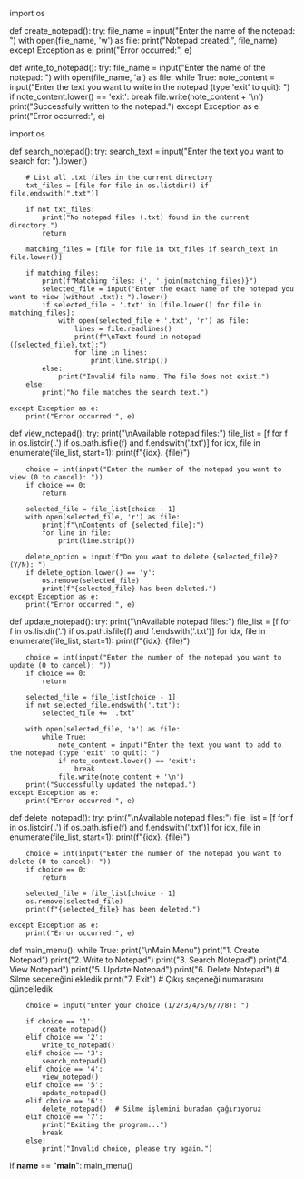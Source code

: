 import os

def create_notepad():
    try:
        file_name = input("Enter the name of the notepad: ")
        with open(file_name, 'w') as file:
            print("Notepad created:", file_name)
    except Exception as e:
        print("Error occurred:", e)

def write_to_notepad():
    try:
        file_name = input("Enter the name of the notepad: ")
        with open(file_name, 'a') as file:
            while True:
                note_content = input("Enter the text you want to write in the notepad (type 'exit' to quit): ")
                if note_content.lower() == 'exit':
                    break
                file.write(note_content + '\n')
        print("Successfully written to the notepad.")
    except Exception as e:
        print("Error occurred:", e)

import os

def search_notepad():
    try:
        search_text = input("Enter the text you want to search for: ").lower()

        # List all .txt files in the current directory
        txt_files = [file for file in os.listdir() if file.endswith(".txt")]

        if not txt_files:
            print("No notepad files (.txt) found in the current directory.")
            return

        matching_files = [file for file in txt_files if search_text in file.lower()]

        if matching_files:
            print(f"Matching files: {', '.join(matching_files)}")
            selected_file = input("Enter the exact name of the notepad you want to view (without .txt): ").lower()
            if selected_file + '.txt' in [file.lower() for file in matching_files]:
                with open(selected_file + '.txt', 'r') as file:
                    lines = file.readlines()
                    print(f"\nText found in notepad ({selected_file}.txt):")
                    for line in lines:
                        print(line.strip())
            else:
                print("Invalid file name. The file does not exist.")
        else:
            print("No file matches the search text.")
        
    except Exception as e:
        print("Error occurred:", e)


def view_notepad():
    try:
        print("\nAvailable notepad files:")
        file_list = [f for f in os.listdir('.') if os.path.isfile(f) and f.endswith('.txt')]
        for idx, file in enumerate(file_list, start=1):
            print(f"{idx}. {file}")
        
        choice = int(input("Enter the number of the notepad you want to view (0 to cancel): "))
        if choice == 0:
            return
        
        selected_file = file_list[choice - 1]
        with open(selected_file, 'r') as file:
            print(f"\nContents of {selected_file}:")
            for line in file:
                print(line.strip())
        
        delete_option = input(f"Do you want to delete {selected_file}? (Y/N): ")
        if delete_option.lower() == 'y':
            os.remove(selected_file)
            print(f"{selected_file} has been deleted.")
    except Exception as e:
        print("Error occurred:", e)
def update_notepad():
    try:
        print("\nAvailable notepad files:")
        file_list = [f for f in os.listdir('.') if os.path.isfile(f) and f.endswith('.txt')]
        for idx, file in enumerate(file_list, start=1):
            print(f"{idx}. {file}")
        
        choice = int(input("Enter the number of the notepad you want to update (0 to cancel): "))
        if choice == 0:
            return
        
        selected_file = file_list[choice - 1]
        if not selected_file.endswith('.txt'):
            selected_file += '.txt'

        with open(selected_file, 'a') as file:
            while True:
                note_content = input("Enter the text you want to add to the notepad (type 'exit' to quit): ")
                if note_content.lower() == 'exit':
                    break
                file.write(note_content + '\n')
        print("Successfully updated the notepad.")
    except Exception as e:
        print("Error occurred:", e)

def delete_notepad():
    try:
        print("\nAvailable notepad files:")
        file_list = [f for f in os.listdir('.') if os.path.isfile(f) and f.endswith('.txt')]
        for idx, file in enumerate(file_list, start=1):
            print(f"{idx}. {file}")

        choice = int(input("Enter the number of the notepad you want to delete (0 to cancel): "))
        if choice == 0:
            return

        selected_file = file_list[choice - 1]
        os.remove(selected_file)
        print(f"{selected_file} has been deleted.")

    except Exception as e:
        print("Error occurred:", e)

def main_menu():
    while True:
        print("\nMain Menu")
        print("1. Create Notepad")
        print("2. Write to Notepad")
        print("3. Search Notepad")
        print("4. View Notepad")
        print("5. Update Notepad")
        print("6. Delete Notepad")  # Silme seçeneğini ekledik
        print("7. Exit")  # Çıkış seçeneği numarasını güncelledik

        choice = input("Enter your choice (1/2/3/4/5/6/7/8): ")

        if choice == '1':
            create_notepad()
        elif choice == '2':
            write_to_notepad()
        elif choice == '3':
            search_notepad()
        elif choice == '4':
            view_notepad()
        elif choice == '5':
            update_notepad()
        elif choice == '6':
            delete_notepad()  # Silme işlemini buradan çağırıyoruz
        elif choice == '7':
            print("Exiting the program...")
            break
        else:
            print("Invalid choice, please try again.")

if __name__ == "__main__":
    main_menu()
